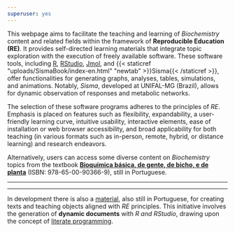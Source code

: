 ```yaml
---
superuser: yes
---
```



<!-- Google tag (gtag.js)--> 
<script async src="https://www.googletagmanager.com/gtag/js?id=G-S1L73VGCG5"></script>
<script>
  window.dataLayer = window.dataLayer || [];
  function gtag(){dataLayer.push(arguments);}
  gtag('js', new Date());

  gtag('config', 'G-S1L73VGCG5');
</script>

This webpage aims to facilitate the teaching and learning of *Biochemistry* content and related fields within the framework of **Reproducible Education (RE)**. It provides self-directed learning materials that integrate topic exploration with the execution of freely available software. These software tools, including [R](https://www.r-project.org/), [RStudio](https://posit.co/), [Jmol](http://jmol.sourceforge.net/), and {{< staticref "uploads/SismaBook/index-en.html" "newtab" >}}Sisma{{< /staticref >}}, offer functionalities for generating graphs, analyses, tables, simulations, and animations. Notably, *Sisma*, developed at UNIFAL-MG (Brazil), allows for dynamic observation of responses and metabolic networks.

The selection of these software programs adheres to the principles of *RE*. Emphasis is placed on features such as flexibility, expandability, a user-friendly learning curve, intuitive usability, interactive elements, ease of installation or web browser accessibility, and broad applicability for both teaching (in various formats such as in-person, remote, hybrid, or distance learning) and research endeavors.

Alternatively, users can access some diverse content on *Biochemistry* topics from the textbook [**Bioquímica básica, de gente, de bicho, e de planta**](https://bioquanti.netlify.app/uploads/textbook/index.html) (ISBN: 978-65-00-90366-9), still in Portuguese. 

  _____________________________________________________________________
  _____________________________________________________________________
  

In development there is also a [material](https://bioquanti.netlify.app/uploads/ERbook/index.html), also still in Portuguese, for creating texts and teaching objects aligned with *RE* principles. This initiative involves the generation of **dynamic documents** with *R and RStudio*, drawing upon the concept of [literate programming](https://academic.oup.com/comjnl/article/27/2/97/343244?login=true).

  
